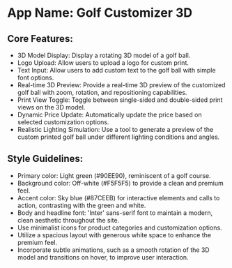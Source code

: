 # **App Name**: Golf Customizer 3D

## Core Features:

- 3D Model Display: Display a rotating 3D model of a golf ball.
- Logo Upload: Allow users to upload a logo for custom print.
- Text Input: Allow users to add custom text to the golf ball with simple font options.
- Real-time 3D Preview: Provide a real-time 3D preview of the customized golf ball with zoom, rotation, and repositioning capabilities.
- Print View Toggle: Toggle between single-sided and double-sided print views on the 3D model.
- Dynamic Price Update: Automatically update the price based on selected customization options.
- Realistic Lighting Simulation: Use a tool to generate a preview of the custom printed golf ball under different lighting conditions and angles.

## Style Guidelines:

- Primary color: Light green (#90EE90), reminiscent of a golf course.
- Background color: Off-white (#F5F5F5) to provide a clean and premium feel.
- Accent color: Sky blue (#87CEEB) for interactive elements and calls to action, contrasting with the green and white.
- Body and headline font: 'Inter' sans-serif font to maintain a modern, clean aesthetic throughout the site.
- Use minimalist icons for product categories and customization options.
- Utilize a spacious layout with generous white space to enhance the premium feel.
- Incorporate subtle animations, such as a smooth rotation of the 3D model and transitions on hover, to improve user interaction.